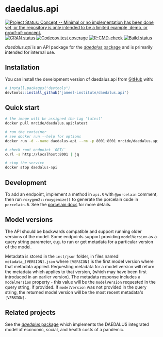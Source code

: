 # daedalus.api

<!-- badges: start -->

[![Project Status: Concept -- Minimal or no implementation has been done yet, or the repository is only intended to be a limited example, demo, or proof-of-concept.](https://www.repostatus.org/badges/latest/concept.svg)](https://www.repostatus.org/#concept) [![CRAN status](https://www.r-pkg.org/badges/version/daedalus.api)](https://CRAN.R-project.org/package=daedalus.api) [![Codecov test coverage](https://codecov.io/gh/jameel-institute/daedalus.api/branch/main/graph/badge.svg)](https://app.codecov.io/gh/jameel-institute/daedalus.api?branch=main) [![R-CMD-check](https://github.com/jameel-institute/daedalus.api/actions/workflows/R-CMD-check.yaml/badge.svg)](https://github.com/jameel-institute/daedalus.api/actions/workflows/R-CMD-check.yaml) [![Build status](https://badge.buildkite.com/2fe5d34f1b4c4681b4e0e8d464f4fdaf44358fc48325b92580.svg)](https://buildkite.com/mrc-ide/daedalus-dot-api)

<!-- badges: end -->

_daedalus.api_ is an API package for the [_daedalus_ package](https://github.com/jameel-institute/daedalus) and is primarily intended for internal use.

## Installation

You can install the development version of daedalus.api from [GitHub](https://github.com/) with:

``` r
# install.packages("devtools")
devtools::install_github("jameel-institute/daedalus.api")
```

## Quick start

```sh
# the image will be assigned the tag 'latest'
docker pull mrcide/daedalus.api:latest

# run the container
# see docker run --help for options
docker run -d --name daedalus-api --rm -p 8001:8001 mrcide/daedalus.api:latest

# check root endpoint `GET/`
curl -s http://localhost:8001 | jq

# stop the service
docker stop daedalus-api
```

## Development

To add an endpoint, implement a method in `api.R` with `@porcelain` comment, then run `roxygen2::roxygenize()` to generate the porcelain code
in `porcelain.R`. See the [porcelain docs](https://reside-ic.github.io/porcelain/articles/roxygen.html) for more details.

## Model versions

The API should be backwards compatible and support running older versions of the model. 
Some endpoints support providing `modelVersion` as a query string parameter, e.g. to run or get metadata for a particular version of the model. 

Metadata is stored in the `inst/json` folder, in files named `metadata_[VERSION].json` where `[VERSION]` is the first model version where
that metadata applied. Requesting metadata for a model version will return the metadata which applies to that version, (which may have been 
first introduced in an earlier version). The metadata response includes a `modelVersion` property - this value will be the `modelVersion`
requested in the query string, if provided. If `modelVersion` was not provided in the query string, the returned 
model version will be the most recent metadata's `[VERSION]`. 

## Related projects

See the [_daedalus_ package](https://github.com/jameel-institute/daedalus) which implements the DAEDALUS integrated model of economic, social, and health costs of a pandemic.
